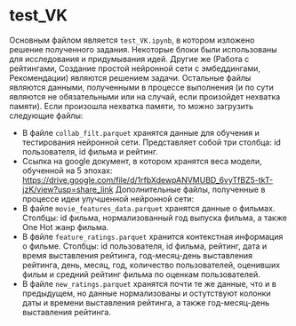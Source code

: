 # test_VK
Основным файлом является ```test_VK.ipynb```, в котором изложено решение полученного задания. Некоторые блоки были использованы для исследования и придумывания идей. Другие же (Работа с рейтингами, Создание простой нейронной сети с эмбеддингами, Рекомендации) являются решением задачи. 
Остальные файлы являются данными, полученными в процессе выполнения (и по сути являются не обязательными или на случай, если произойдет нехватка памяти).
Если произошла нехватка памяти, то можно загрузить следующие файлы:
- В файле ```collab_filt.parquet``` хранятся данные для обучения и тестирования нейронной сети. Представляет собой три столбца: id пользователя, id фильма и рейтинг.
- Ссылка на google документ, в котором хранятся веса модели, обученной на 5 эпохах: https://drive.google.com/file/d/1rfbXdewpANVMUBD_6vyTfBZ5-tkT-jzK/view?usp=share_link
Дополнительные файлы, полученные в процессе идеи улучшенной нейронной сети:
- В файле ```movie_features_data.parquet``` хранятся данные о фильмах. Столбцы: id фильма, нормализованный год выпуска фильма, а также One Hot жанр фильма.
- В фвйле ```feature_ratings.parquet``` хранится контекстная информация о фильме. Столбцы: id пользователя, id фильма, рейтинг, дата и время выставления рейтинга, год-месяц-день выставления рейтинга, день, месяц, год, количество пользователей, оценивших фильм и средний рейтинг фильма по оценкам пользователей.
- В файле ```new_ratings.parquet``` хранятся почти те же данные, что и в предыдущем, но данные нормализованы и остутствуют колонки даты и времени выставления рейтинга, а также год-месяц-день выставления рейтинга.
